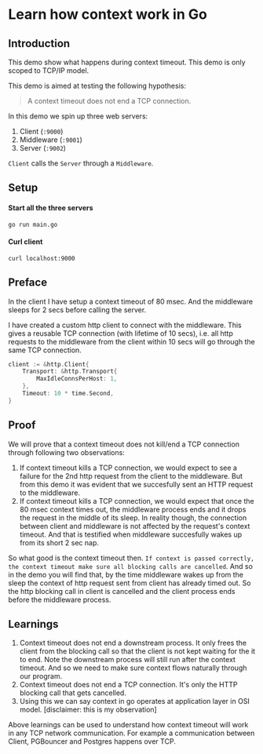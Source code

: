 # Learn how context work in Go
## Introduction
This demo show what happens during context timeout. This demo is only scoped to TCP/IP model.

This demo is aimed at testing the following hypothesis:
> A context timeout does not end a TCP connection.

In this demo we spin up three web servers:
1. Client (`:9000`)
2. Middleware (`:9001`)
3. Server (`:9002`)

`Client` calls the `Server` through a `Middleware`. 

## Setup
#### Start all the three servers
```console
go run main.go
```
#### Curl client
```console
curl localhost:9000
```

## Preface
In the client I have setup a context timeout of 80 msec. And the middleware sleeps for 2 secs before calling the server. 

I have created a custom http client to connect with the middleware. This gives a reusable TCP connection (with lifetime of 10 secs), i.e. all http requests to the middleware from the client within 10 secs will go through the same TCP connection.
```go
client := &http.Client{
    Transport: &http.Transport{
        MaxIdleConnsPerHost: 1,
    },
    Timeout: 10 * time.Second,
}
```

## Proof

We will prove that a context timeout does not kill/end a TCP connection through following two observations:

1. If context timeout kills a TCP connection, we would expect to see a failure for the 2nd http request from the client to the middleware. But from this demo it was evident that we succesfully sent an HTTP request to the middleware.
2. If context timeout kills a TCP connection, we would expect that once the 80 msec context times out, the middleware process ends and it drops the request in the middle of its sleep. In reality though, the connection between client and middleware is not affected by the request's context timeout. And that is testified when middleware succesfully wakes up from its short 2 sec nap.

So what good is the context timeout then. `If context is passed correctly, the context timeout make sure all blocking calls are cancelled`. And so in the demo you will find that, by the time middleware wakes up from the sleep the context of http request sent from client has already timed out. So the http blocking call in client is cancelled and the client process ends before the middleware process.


## Learnings
1. Context timeout does not end a downstream process. It only frees the client from the blocking call so that the client is not kept waiting for the it to end. Note the downstream process will still run after the context timeout. And so we need to make sure context flows naturally through our program.
2. Context timeout does not end a TCP connection. It's only the HTTP blocking call that gets cancelled.
3. Using this we can say context in go operates at application layer in OSI model. [disclaimer: this is my observation]

Above learnings can be used to understand how context timeout will work in any TCP network communication. For example a communication between Client, PGBouncer and Postgres happens over TCP. 
